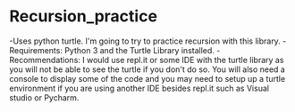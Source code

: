 # Recursion_practice
 -Uses python turtle. I'm going to try to practice recursion with this library.
 -Requirements: Python 3 and the Turtle Library installed.
 -Recommendations: I would use repl.it or some IDE with the turtle library as you will not be able to see the turtle if you don't do so. You will also need a console to display  some of the code and you may need to setup up a turtle environment if you are using another IDE besides repl.it such as Visual studio or Pycharm.
